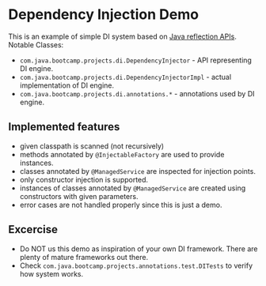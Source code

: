 # Dependency Injection Demo
This is an example of simple DI system based on [Java reflection APIs](http://tutorials.jenkov.com/java-reflection/index.html).
Notable Classes:
* ``com.java.bootcamp.projects.di.DependencyInjector`` - API representing DI engine.
* ``com.java.bootcamp.projects.di.DependencyInjectorImpl`` - actual implementation of DI engine.
* ``com.java.bootcamp.projects.di.annotations.*`` - annotations used by DI engine.

## Implemented features
* given classpath is scanned (not recursively)
* methods annotated by ``@InjectableFactory`` are used to provide instances.
* classes annotated by ``@ManagedService`` are inspected for injection points.
* only constructor injection is supported.
* instances of classes annotated by ``@ManagedService`` are created using constructors with given parameters.
* error cases are not handled properly since this is just a demo.

## Excercise
* Do NOT us this demo as inspiration of your own DI framework. There are plenty of mature frameworks out there.
* Check ``com.java.bootcamp.projects.annotations.test.DITests`` to verify how system works.
